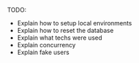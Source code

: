 TODO:
- Explain how to setup local environments
- Explain how to reset the database
- Explain what techs were used
- Explain concurrency
- Explain fake users